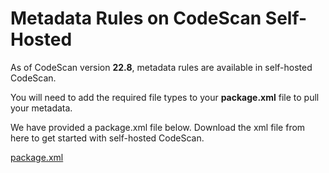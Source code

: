 # Metadata Rules on CodeScan Self-Hosted

As of CodeScan version **22.8**, metadata rules are available in self-hosted CodeScan.

You will need to add the required file types to your **package.xml** file to pull your metadata.

We have provided a package.xml file below. Download the xml file from here to get started with self-hosted CodeScan.

[package.xml](https://cdn.document360.io/8711f4e7-c040-4616-aac9-d947f87e4619/Images/Documentation/package.xml)
